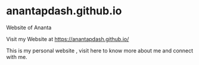 # anantapdash.github.io
Website of Ananta

Visit my Website at https://anantapdash.github.io/

This is my personal website , visit here to know more about me and connect with me.
